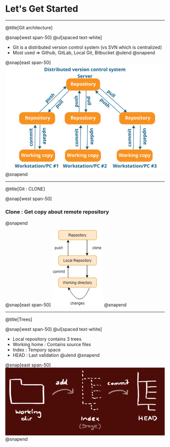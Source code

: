 # Let's Get Started

---
@title[Git architecture]

@snap[west span-50]
@ul[spaced text-white]
- Git is a distributed version control system (vs SVN which is centralized)
- Most used => Github, GitLab, Local Git, Bitbucket
@ulend
@snapend

@snap[east span-50]
![](assets/img/slide1.png)
@snapend

---
@title[Git : CLONE]

@snap[west span-50]
### Clone : Get copy about remote repository
@snapend

@snap[east span-50]
![](assets/img/slide2.png)
@snapend

---
@title[Trees]

@snap[west span-50]
@ul[spaced text-white]
- Local repository contains 3 trees
- Working home : Contains source files
- Index : Tempory space
- HEAD : Last validation
@ulend
@snapend

@snap[east span-50]
![](assets/img/slide3.png)
@snapend